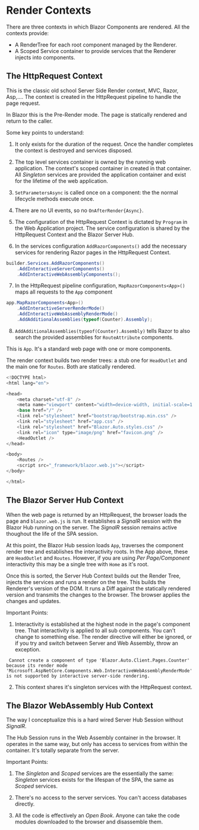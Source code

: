 # Render Contexts

There are three contexts in which Blazor Components are rendered.  All the contexts provide:

 - A RenderTree for each root component managed by the Renderer.
 - A Scoped Service container to provide services that the Renderer injects into components.

## The HttpRequest Context

This is the classic old school Server Side Render context, MVC, Razor, Asp,....  The context is created in the HttpRequest pipeline to handle the page request.  

In Blazor this is the Pre-Render mode.  The page is statically rendered and return to the caller.

Some key points to understand:

1. It only exists for the duration of the request.  Once the handler completes the context is destroyed and services disposed.

2. The top level services container is owned by the running web application.  The context's scoped container in created in that container.  All *Singleton* services are provided the application container and exist for the lifetime of the web application.

3. `SetParametersAsync` is called once on a component: the the normal lifecycle methods execute once.  

4. There are no UI events, so no `OnAfterRender{Async}`.

5. The configuration of the HttpRequest Context is dictated by `Program` in the Web Application project.  The service configuration is shared by the HttpRequest Context and the Blazor Server Hub.

6. In the services configuration `AddRazorComponents()` add the necessary services for rendering Razor pages in the HttpRequest Context.

```csharp
builder.Services.AddRazorComponents()
    .AddInteractiveServerComponents()
    .AddInteractiveWebAssemblyComponents();
```

7. In the HttpRequest pipeline configuration, `MapRazorComponents<App>()` maps all requests to the `App` component

```csharp
app.MapRazorComponents<App>()
    .AddInteractiveServerRenderMode()
    .AddInteractiveWebAssemblyRenderMode()
    .AddAdditionalAssemblies(typeof(Counter).Assembly);
```

8. `AddAdditionalAssemblies(typeof(Counter).Assembly)` tells Razor to also search the provided assemblies for `RouteAttribute` components.


This is `App`.  It's a standard web page with one or more components.  

The render context builds two render trees: a stub one for `HeadOutlet` and the main one for `Routes`.  Both are statically rendered.

```csharp
<!DOCTYPE html>
<html lang="en">

<head>
    <meta charset="utf-8" />
    <meta name="viewport" content="width=device-width, initial-scale=1.0" />
    <base href="/" />
    <link rel="stylesheet" href="bootstrap/bootstrap.min.css" />
    <link rel="stylesheet" href="app.css" />
    <link rel="stylesheet" href="Blazor.Auto.styles.css" />
    <link rel="icon" type="image/png" href="favicon.png" />
    <HeadOutlet />
</head>

<body>
    <Routes />
    <script src="_framework/blazor.web.js"></script>
</body>

</html>
```

## The Blazor Server Hub Context

When the web page is returned by an HttpRequest, the browser loads the page and `blazor.web.js` is run.  It establishes a *SignalR* session with the Blazor Hub running on  the server. The *SignalR* session remains active thoughout the life of the SPA session.

At this point, the Blazor Hub session loads `App`, traverses the component render tree and establishes the interactivity roots.  In the App above, these are `HeadOutlet` and `Routes`.  However, if you are using *Per Page/Component* interactivity this may be a single tree with `Home` as it's root.

Once this is sorted, the Server Hub Context builds out the Render Tree, injects the services and runs a render on the tree.  This builds the Renderer's version of the DOM.  It runs a Diff against the statically rendered version and transmits the changes to the browser.  The browser applies the changes and updates.

Important Points:

1. Interactivity is established at the highest node in the page's component tree.  That interactivity is applied to all sub components.  You can't change to something else.  The render directive will either be ignored, or if you try and switch between Server and Web Assembly, throw an exception.

```text
 Cannot create a component of type 'Blazor.Auto.Client.Pages.Counter' because its render mode 'Microsoft.AspNetCore.Components.Web.InteractiveWebAssemblyRenderMode' is not supported by interactive server-side rendering.
 ```
 
 2. This context shares it's singleton services with the HttpRequest context.

 ## The Blazor WebAssembly Hub Context

 The way I conceptualize this is a hard wired Server Hub Session without *SignalR*.

 The Hub Session runs in the Web Assembly container in the browser.  It operates in the same way, but only has access to services from within the container.  It's totally separate from the server.  
 
 Important Points:

 1. The *Singleton* and *Scoped* services are the essentially the same: *Singleton* services exists for the lifespan of the SPA, the same as *Scoped* services.

 1. There's no access to the server services.  You can't access databases directly.

 1. All the code is effectively an *Open Book*.  Anyone can take the code modules downloaded to the browser and disassemble them.

